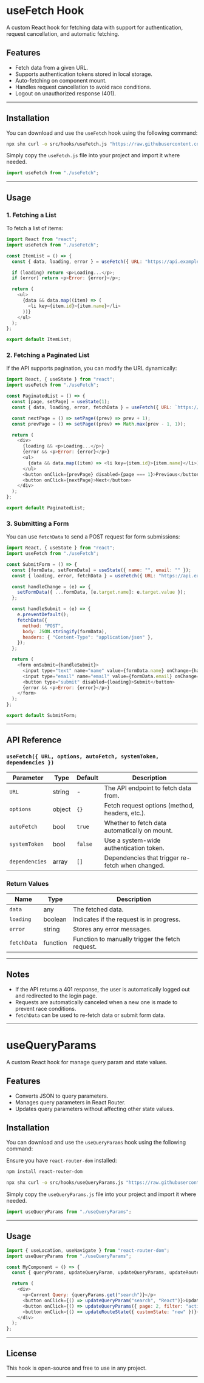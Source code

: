# useFetch Hook

A custom React hook for fetching data with support for authentication, request cancellation, and automatic fetching.

## Features
- Fetch data from a given URL.
- Supports authentication tokens stored in local storage.
- Auto-fetching on component mount.
- Handles request cancellation to avoid race conditions.
- Logout on unauthorized response (401).

---

## Installation

You can download and use the `useFetch` hook using the following command:

```sh
npx shx curl -o src/hooks/useFetch.js "https://raw.githubusercontent.com/ritik-1721/custom-hooks/main/hooks/useFetch.js"
```

Simply copy the `useFetch.js` file into your project and import it where needed.

```javascript
import useFetch from "./useFetch";
```

---

## Usage

### 1. Fetching a List

To fetch a list of items:

```javascript
import React from "react";
import useFetch from "./useFetch";

const ItemList = () => {
  const { data, loading, error } = useFetch({ URL: "https://api.example.com/items" });

  if (loading) return <p>Loading...</p>;
  if (error) return <p>Error: {error}</p>;

  return (
    <ul>
      {data && data.map((item) => (
        <li key={item.id}>{item.name}</li>
      ))}
    </ul>
  );
};

export default ItemList;
```

### 2. Fetching a Paginated List

If the API supports pagination, you can modify the URL dynamically:

```javascript
import React, { useState } from "react";
import useFetch from "./useFetch";

const PaginatedList = () => {
  const [page, setPage] = useState(1);
  const { data, loading, error, fetchData } = useFetch({ URL: `https://api.example.com/items?page=${page}` });

  const nextPage = () => setPage((prev) => prev + 1);
  const prevPage = () => setPage((prev) => Math.max(prev - 1, 1));

  return (
    <div>
      {loading && <p>Loading...</p>}
      {error && <p>Error: {error}</p>}
      <ul>
        {data && data.map((item) => <li key={item.id}>{item.name}</li>)}
      </ul>
      <button onClick={prevPage} disabled={page === 1}>Previous</button>
      <button onClick={nextPage}>Next</button>
    </div>
  );
};

export default PaginatedList;
```

### 3. Submitting a Form

You can use `fetchData` to send a POST request for form submissions:

```javascript
import React, { useState } from "react";
import useFetch from "./useFetch";

const SubmitForm = () => {
  const [formData, setFormData] = useState({ name: "", email: "" });
  const { loading, error, fetchData } = useFetch({ URL: "https://api.example.com/submit", autoFetch: false });

  const handleChange = (e) => {
    setFormData({ ...formData, [e.target.name]: e.target.value });
  };

  const handleSubmit = (e) => {
    e.preventDefault();
    fetchData({
      method: "POST",
      body: JSON.stringify(formData),
      headers: { "Content-Type": "application/json" },
    });
  };

  return (
    <form onSubmit={handleSubmit}>
      <input type="text" name="name" value={formData.name} onChange={handleChange} placeholder="Name" required />
      <input type="email" name="email" value={formData.email} onChange={handleChange} placeholder="Email" required />
      <button type="submit" disabled={loading}>Submit</button>
      {error && <p>Error: {error}</p>}
    </form>
  );
};

export default SubmitForm;
```

---

## API Reference

### `useFetch({ URL, options, autoFetch, systemToken, dependencies })`

| Parameter    | Type    | Default | Description |
|-------------|--------|---------|-------------|
| `URL`       | string | -       | The API endpoint to fetch data from. |
| `options`   | object | `{}`    | Fetch request options (method, headers, etc.). |
| `autoFetch` | bool   | `true`  | Whether to fetch data automatically on mount. |
| `systemToken` | bool   | `false` | Use a system-wide authentication token. |
| `dependencies` | array | `[]`    | Dependencies that trigger re-fetch when changed. |

### Return Values

| Name       | Type       | Description |
|------------|-----------|-------------|
| `data`     | any       | The fetched data. |
| `loading`  | boolean   | Indicates if the request is in progress. |
| `error`    | string    | Stores any error messages. |
| `fetchData` | function | Function to manually trigger the fetch request. |

---

## Notes
- If the API returns a 401 response, the user is automatically logged out and redirected to the login page.
- Requests are automatically canceled when a new one is made to prevent race conditions.
- `fetchData` can be used to re-fetch data or submit form data.

---


# useQueryParams

A custom React hook for manage query param and state values.

## Features
- Converts JSON to query parameters.
- Manages query parameters in React Router.
- Updates query parameters without affecting other state values.

## Installation

You can download and use the `useQueryParams` hook using the following command:

Ensure you have `react-router-dom` installed:

```sh
npm install react-router-dom
```

```sh
npx shx curl -o src/hooks/useQueryParams.js "https://raw.githubusercontent.com/ritik-1721/custom-hooks/main/hooks/useQueryParams.js"
```

Simply copy the `useQueryParams.js` file into your project and import it where needed.

```javascript
import useQueryParams from "./useQueryParams";
```

---

## Usage

```javascript
import { useLocation, useNavigate } from "react-router-dom";
import useQueryParams from "./useQueryParams";

const MyComponent = () => {
  const { queryParams, updateQueryParam, updateQueryParams, updateRouteState } = useQueryParams();

  return (
    <div>
      <p>Current Query: {queryParams.get("search")}</p>
      <button onClick={() => updateQueryParam("search", "React")}>Update Query</button>
      <button onClick={() => updateQueryParams({ page: 2, filter: "active" })}>Set Multiple Params</button>
      <button onClick={() => updateRouteState({ customState: "new" })}>Update State</button>
    </div>
  );
};
```

---

## License
This hook is open-source and free to use in any project.

---

